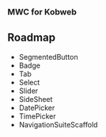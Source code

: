 ### MWC for Kobweb

## Roadmap
- SegmentedButton
- Badge
- Tab
- Select
- Slider
- SideSheet
- DatePicker
- TimePicker
- NavigationSuiteScaffold